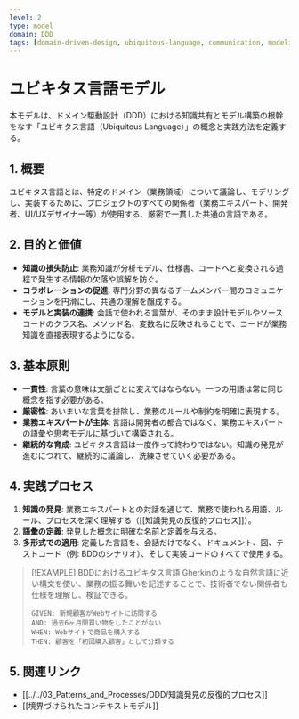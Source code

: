 ```yaml
---
level: 2
type: model
domain: DDD
tags: [domain-driven-design, ubiquitous-language, communication, modeling]
---
```

# ユビキタス言語モデル

本モデルは、ドメイン駆動設計（DDD）における知識共有とモデル構築の根幹をなす「ユビキタス言語（Ubiquitous Language）」の概念と実践方法を定義する。

## 1. 概要

ユビキタス言語とは、特定のドメイン（業務領域）について議論し、モデリングし、実装するために、プロジェクトのすべての関係者（業務エキスパート、開発者、UI/UXデザイナー等）が使用する、厳密で一貫した共通の言語である。

## 2. 目的と価値

- **知識の損失防止**: 業務知識が分析モデル、仕様書、コードへと変換される過程で発生する情報の欠落や誤解を防ぐ。
- **コラボレーションの促進**: 専門分野の異なるチームメンバー間のコミュニケーションを円滑にし、共通の理解を醸成する。
- **モデルと実装の連携**: 会話で使われる言葉が、そのまま設計モデルやソースコードのクラス名、メソッド名、変数名に反映されることで、コードが業務知識を直接表現するようになる。

## 3. 基本原則

- **一貫性**: 言葉の意味は文脈ごとに変えてはならない。一つの用語は常に同じ概念を指す必要がある。
- **厳密性**: あいまいな言葉を排除し、業務のルールや制約を明確に表現する。
- **業務エキスパートが主体**: 言語は開発者の都合ではなく、業務エキスパートの語彙や思考モデルに基づいて構築される。
- **継続的な育成**: ユビキタス言語は一度作って終わりではない。知識の発見が進むにつれて、継続的に議論し、洗練させていく必要がある。

## 4. 実践プロセス

1.  **知識の発見**: 業務エキスパートとの対話を通じて、業務で使われる用語、ルール、プロセスを深く理解する（[[知識発見の反復的プロセス]]）。
2.  **語彙の定義**: 発見した概念に明確な名前と定義を与える。
3.  **多形式での適用**: 定義した言語を、会話だけでなく、ドキュメント、図、テストコード（例: BDDのシナリオ）、そして実装コードのすべてで使用する。

> [!EXAMPLE] BDDにおけるユビキタス言語
> Gherkinのような自然言語に近い構文を使い、業務の振る舞いを記述することで、技術者でない関係者も仕様を理解し、検証できる。
> ```gherkin
> GIVEN: 新規顧客がWebサイトに訪問する
> AND: 過去6ヶ月間買い物をしたことがない
> WHEN: Webサイトで商品を購入する
> THEN: 顧客を「初回購入顧客」として分類する
> ```

## 5. 関連リンク

- [[../../03_Patterns_and_Processes/DDD/知識発見の反復的プロセス]]
- [[境界づけられたコンテキストモデル]]
